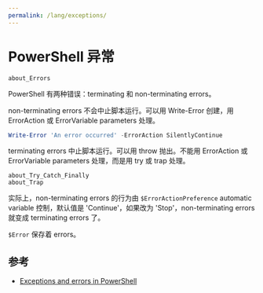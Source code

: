 ```yaml
---
permalink: /lang/exceptions/
---
```


# PowerShell 异常

```
about_Errors
```

PowerShell 有两种错误：terminating 和 non-terminating errors。

non-terminating errors 不会中止脚本运行。可以用 Write-Error 创建，用 ErrorAction 或 ErrorVariable parameters 处理。

```powershell
Write-Error 'An error occurred' -ErrorAction SilentlyContinue
```

terminating errors 中止脚本运行。可以用 throw 抛出。不能用 ErrorAction 或 ErrorVariable parameters 处理，而是用 try 或 trap 处理。

```
about_Try_Catch_Finally
about_Trap
```

实际上，non-terminating errors 的行为由 `$ErrorActionPreference` automatic variable 控制，默认值是 'Continue'，如果改为 'Stop'，non-terminating errors 就变成 terminating errors 了。

`$Error` 保存着 errors。

## 参考

- [Exceptions and errors in PowerShell](https://4sysops.com/archives/exceptions-and-errors-in-powershell/)
